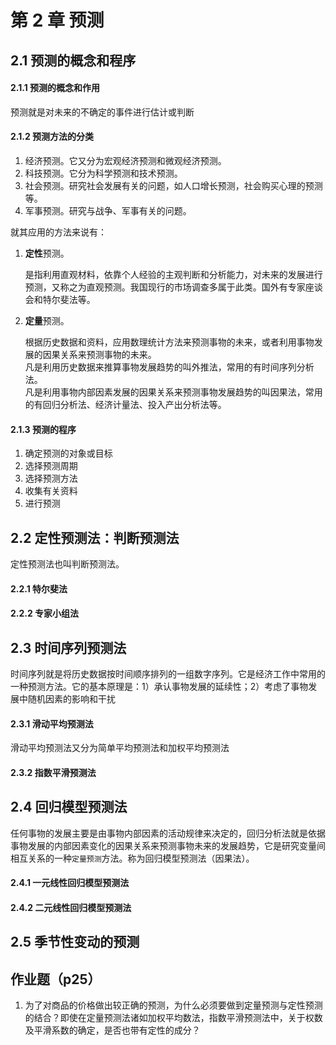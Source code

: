 # 第 2 章 预测

## 2.1 预测的概念和程序

#### 2.1.1 预测的概念和作用

预测就是对未来的不确定的事件进行估计或判断

#### 2.1.2 预测方法的分类

1. 经济预测。它又分为宏观经济预测和微观经济预测。
2. 科技预测。它分为科学预测和技术预测。
3. 社会预测。研究社会发展有关的问题，如人口增长预测，社会购买心理的预测等。
4. 军事预测。研究与战争、军事有关的问题。

就其应用的方法来说有：

1. **定性**预测。

   是指利用直观材料，依靠个人经验的主观判断和分析能力，对未来的发展进行预测，又称之为直观预测。我国现行的市场调查多属于此类。国外有专家座谈会和特尔斐法等。

2. **定量**预测。

   根据历史数据和资料，应用数理统计方法来预测事物的未来，或者利用事物发展的因果关系来预测事物的未来。  
   凡是利用历史数据来推算事物发展趋势的叫外推法，常用的有时间序列分析法。  
   凡是利用事物内部因素发展的因果关系来预测事物发展趋势的叫因果法，常用的有回归分析法、经济计量法、投入产出分析法等。

#### 2.1.3 预测的程序

1. 确定预测的对象或目标
2. 选择预测周期
3. 选择预测方法
4. 收集有关资料
5. 进行预测

## 2.2 定性预测法：判断预测法

定性预测法也叫判断预测法。

#### 2.2.1 特尔斐法

#### 2.2.2 专家小组法

## 2.3 时间序列预测法

时间序列就是将历史数据按时间顺序排列的一组数字序列。它是经济工作中常用的一种预测方法。它的基本原理是：1）承认事物发展的延续性；2）考虑了事物发展中随机因素的影响和干扰

#### 2.3.1 滑动平均预测法

滑动平均预测法又分为简单平均预测法和加权平均预测法

#### 2.3.2 指数平滑预测法

## 2.4 回归模型预测法

任何事物的发展主要是由事物内部因素的活动规律来决定的，回归分析法就是依据事物发展的内部因素变化的因果关系来预测事物未来的发展趋势，它是研究变量间相互关系的一种`定量预测`方法。称为回归模型预测法（因果法）。

#### 2.4.1 一元线性回归模型预测法

#### 2.4.2 二元线性回归模型预测法

## 2.5 季节性变动的预测

## 作业题（p25）

1. 为了对商品的价格做出较正确的预测，为什么必须要做到定量预测与定性预测的结合？即使在定量预测法诸如加权平均数法，指数平滑预测法中，关于权数及平滑系数的确定，是否也带有定性的成分？
